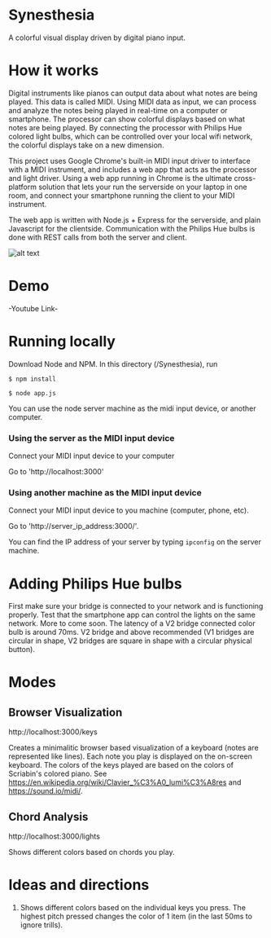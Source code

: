 # Synesthesia 

A colorful visual display driven by digital piano input.

# How it works

Digital instruments like pianos can output data about what notes are being played. This data is called MIDI. Using MIDI data as input, we can process and analyze the notes being played in real-time on a computer or smartphone. The processor can show colorful displays based on what notes are being played. By connecting the processor with Philips Hue colored light bulbs, which can be controlled over your local wifi network, the colorful displays take on a new dimension. 

This project uses Google Chrome's built-in MIDI input driver to interface with a MIDI instrument, and includes a web app that acts as the processor and light driver. Using a web app running in Chrome is the ultimate cross-platform solution that lets your run the serverside on your laptop in one room, and connect your smartphone running the client to your MIDI instrument.

The web app is written with Node.js + Express for the serverside, and plain Javascript for the clientside. Communication with the Philips Hue bulbs is done with REST calls from both the server and client. 

![alt text](https://raw.githubusercontent.comdxwu/Synesthesia/master/images/LightShow.png)

# Demo

-Youtube Link-

# Running locally

Download Node and NPM. In this directory (/Synesthesia), run

`$ npm install`

`$ node app.js`

You can use the node server machine as the midi input device, or another computer. 

### Using the server as the MIDI input device

Connect your MIDI input device to your computer

Go to 'http://localhost:3000'

### Using another machine as the MIDI input device

Connect your MIDI input device to you machine (computer, phone, etc).

Go to 'http://server_ip_address:3000/'.

You can find the IP address of your server by typing `ipconfig` on the server machine.

# Adding Philips Hue bulbs

First make sure your bridge is connected to your network and is functioning properly. Test that the smartphone app can control the lights on the same network.
More to come soon.
The latency of a V2 bridge connected color bulb is around 70ms. V2 bridge and above recommended (V1 bridges are circular in shape, V2 bridges are square in shape with a circular physical button).

# Modes

## Browser Visualization

http://localhost:3000/keys 

Creates a minimalitic browser based visualization of a keyboard (notes are represented like lines). Each note you play is displayed on the on-screen keyboard. The colors of the keys played are based on the colors of Scriabin's colored piano. See https://en.wikipedia.org/wiki/Clavier_%C3%A0_lumi%C3%A8res and https://sound.io/midi/.

## Chord Analysis

http://localhost:3000/lights

Shows different colors based on chords you play.

# Ideas and directions

1. Shows different colors based on the individual keys you press. The highest pitch pressed changes the color of 1 item (in the last 50ms to ignore trills).